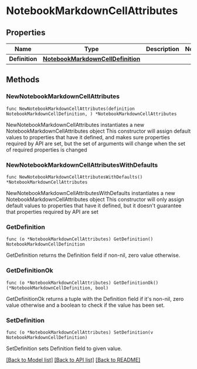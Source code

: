 # NotebookMarkdownCellAttributes

## Properties

Name | Type | Description | Notes
---- | ---- | ----------- | ------
**Definition** | [**NotebookMarkdownCellDefinition**](NotebookMarkdownCellDefinition.md) |  | 

## Methods

### NewNotebookMarkdownCellAttributes

`func NewNotebookMarkdownCellAttributes(definition NotebookMarkdownCellDefinition, ) *NotebookMarkdownCellAttributes`

NewNotebookMarkdownCellAttributes instantiates a new NotebookMarkdownCellAttributes object
This constructor will assign default values to properties that have it defined,
and makes sure properties required by API are set, but the set of arguments
will change when the set of required properties is changed

### NewNotebookMarkdownCellAttributesWithDefaults

`func NewNotebookMarkdownCellAttributesWithDefaults() *NotebookMarkdownCellAttributes`

NewNotebookMarkdownCellAttributesWithDefaults instantiates a new NotebookMarkdownCellAttributes object
This constructor will only assign default values to properties that have it defined,
but it doesn't guarantee that properties required by API are set

### GetDefinition

`func (o *NotebookMarkdownCellAttributes) GetDefinition() NotebookMarkdownCellDefinition`

GetDefinition returns the Definition field if non-nil, zero value otherwise.

### GetDefinitionOk

`func (o *NotebookMarkdownCellAttributes) GetDefinitionOk() (*NotebookMarkdownCellDefinition, bool)`

GetDefinitionOk returns a tuple with the Definition field if it's non-nil, zero value otherwise
and a boolean to check if the value has been set.

### SetDefinition

`func (o *NotebookMarkdownCellAttributes) SetDefinition(v NotebookMarkdownCellDefinition)`

SetDefinition sets Definition field to given value.



[[Back to Model list]](../README.md#documentation-for-models) [[Back to API list]](../README.md#documentation-for-api-endpoints) [[Back to README]](../README.md)


